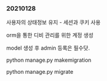 ### 20210128

사용자의 상태정보 유지 - 세션과 쿠키 사용





orm을 통한 디비 관리를 위한 계정 생성

model 생성 후 admin 등록은 필수닷.

python manage.py makemigration

python manage.py migrate